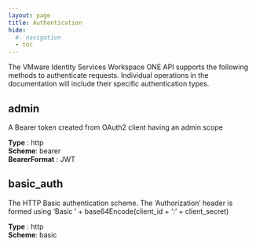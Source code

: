 ```yaml
---
layout: page
title: Authentication
hide:
  #- navigation
  - toc
---
```


The VMware Identity Services Workspace ONE API supports the following methods to authenticate requests. Individual operations in the documentation will include their specific authentication types.

## admin

A Bearer token created from OAuth2 client having an admin scope

**Type** : http  
**Scheme**: bearer  
**BearerFormat** : JWT


## basic_auth

The HTTP Basic authentication scheme. The ‘Authorization’ header is formed using ‘Basic ’ + base64Encode(client_id + ‘:’ + client_secret)

**Type** : http  
**Scheme**: basic  
